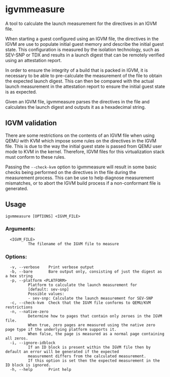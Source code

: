 # igvmmeasure
A tool to calculate the launch measurement for the directives in an IGVM file.

When starting a guest configured using an IGVM file, the directives in the IGVM
are use to populate initial guest memory and describe the initial guest state.
This configuration is measured by the isolation technology, such as SEV-SNP or
TDX and results in a launch digest that can be remotely verified using an
attestation report.

In order to ensure the integrity of a build that is packed in IGVM, it is
necessary to be able to pre-calculate the measurement of the file to obtain the
expected launch digest. This can then be compared with the actual launch
measurement in the attestation report to ensure the initial guest state is as
expected.

Given an IGVM file, igvmmeasure parses the directives in the file and calculates
the launch digest and outputs it as a hexadecimal string.

## IGVM validation
There are some restrictions on the contents of an IGVM file when using QEMU with
KVM which impose some rules on the directives in the IGVM file. This is due to
the way the initial guest state is passed from QEMU user mode to KVM in the
kernel. Therefore, IGVM files for this virtualization stack must conform to
these rules.

Passing the `--check-kvm` option to igvmmeasure will result in some basic checks
being performed on the directives in the file during the measurement process.
This can be use to help diagnose measurement mismatches, or to abort the IGVM
build process if a non-conformant file is generated.

## Usage
`igvmmeasure [OPTIONS] <IGVM_FILE>`

### Arguments:
```
  <IGVM_FILE>
          The filename of the IGVM file to measure
```

### Options:
```
  -v, --verbose    Print verbose output
  -b, --bare       Bare output only, consisting of just the digest as a hex string
  -p, --platform <PLATFORM>
          Platform to calculate the launch measurement for
          [default: sev-snp]
          Possible values:
          - sev-snp: Calculate the launch measurement for SEV-SNP
  -c, --check-kvm  Check that the IGVM file conforms to QEMU/KVM restrictions
  -n, --native-zero
          Determine how to pages that contain only zeroes in the IGVM file.
          When true, zero pages are measured using the native zero page type if the underlying platform supports it.
          When false, the page is measured as a normal page containing all zeros.
  -i, --ignore-idblock
          If an ID block is present within the IGVM file then by default an error will be generated if the expected
          measurement differs from the calculated measurement.
          If this option is set then the expected measurement in the ID block is ignored.
  -h, --help       Print help
```
